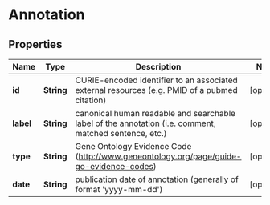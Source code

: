 
# Annotation

## Properties
Name | Type | Description | Notes
------------ | ------------- | ------------- | -------------
**id** | **String** | CURIE-encoded identifier to an associated external resources (e.g. PMID of a pubmed citation)  |  [optional]
**label** | **String** | canonical human readable and searchable label of the annotation (i.e. comment, matched sentence, etc.)  |  [optional]
**type** | **String** | Gene Ontology Evidence Code (http://www.geneontology.org/page/guide-go-evidence-codes)  |  [optional]
**date** | **String** | publication date of annotation (generally of format &#39;yyyy-mm-dd&#39;)  |  [optional]




